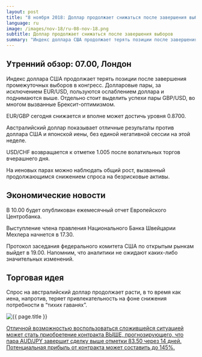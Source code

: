 ```yaml
---
layout: post
title: "8 ноября 2018: Доллар продолжает снижаться после завершения выборов"
language: ru
image: /images/nov-18/ru-08-nov-18.png
subtitle: Доллар продолжает снижаться после завершения выборов
summary: "Индекс доллара США продолжает терять позиции после завершения промежуточных выборов в конгресс. Долларовые пары, за исключением EUR/USD, пользуются ослаблением доллара и поднимаются выше"
---
```

## Утренний обзор: 07.00, Лондон
 
Индекс доллара США продолжает терять позиции после завершения промежуточных выборов в конгресс. Долларовые пары, за исключением EUR/USD, пользуются ослаблением доллара и поднимаются выше. Отдельно стоит выделить успехи пары GBP/USD, во многом вызванные Брексит-оптимизмом.

EUR/GBP сегодня снижается и вполне может достичь уровня 0.8700.

Австралийский доллар показывает отличные результаты против доллара США и японской иены, без единой негативной сессии на этой неделе.

USD/CHF возвращается к отметке 1.005 после волатильных торгов вчерашнего дня.

На иеновых парах можно наблюдать общий рост, вызванный продолжающимся снижением спроса на безрисковые активы.
 
## Экономические новости
 
В 10.00 будет опубликован ежемесячный отчет Европейского Центробанка.

Выступление члена правления Национального Банка Швейцарии Мехлера начнется в 17.30.

Протокол заседания федерального комитета США по открытым рынкам выйдет в 19.00. Напомним, что аналитики не ожидают каких-либо значительных изменений.
 
## Торговая идея

Спрос на австралийский доллар продолжает расти, в то время как иена, напротив, теряет привлекательность на фоне снижения потребности в “тихих гаванях”.

<img src="{{ site.url }}/images/nov-18/ru-08-nov-18.png" alt="{{ page.title }}"  title="{{ page.title }}">

<a href="%LINK%%?currency=USD&market=forex&underlying=frxAUDJPY&formname=higherlower&duration_amount=14&duration_units=d&amount=10&amount_type=stake&expiry_type=duration&barrier=83.50" target="_blank" rel="noopener noreferrer nofollow">Отличной возможностью воспользоваться сложившейся ситуацией может стать приобретение контракта ВЫШЕ, прогнозирующего, что пара AUD/JPY завершит сделку выше отметки 83.50 через 14 дней. Потенциальная прибыль от контракта может составить до 145%.</a>
